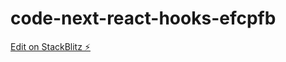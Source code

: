 # code-next-react-hooks-efcpfb

[Edit on StackBlitz ⚡️](https://stackblitz.com/edit/code-next-react-hooks-efcpfb)